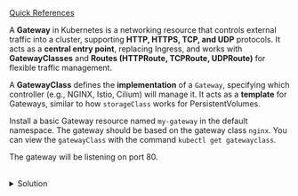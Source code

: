 [Quick References](https://gateway-api.sigs.k8s.io/api-types/gateway/)

A **Gateway** in Kubernetes is a networking resource that controls external traffic into a cluster, supporting **HTTP, HTTPS, TCP, and UDP** protocols. It acts as a **central entry point**, replacing Ingress, and works with **GatewayClasses** and **Routes (HTTPRoute, TCPRoute, UDPRoute)** for flexible traffic management.

A **GatewayClass** defines the **implementation** of a `Gateway`, specifying which controller (e.g., NGINX, Istio, Cilium) will manage it. It acts as a **template** for Gateways, similar to how `storageClass` works for PersistentVolumes.

Install a basic Gateway resource named `my-gateway` in the default namespace. The gateway should be based on the gateway class `nginx`. You can view the `gatewayClass` with the command `kubectl get gatewayclass`.

The gateway will be listening on port 80.

<br>
<details><summary>Solution</summary>
<br>

```bash
# Deploy a basic Gateway that allows access to port 80 into the cluster
cat <<EOF | kubectl apply -f -
apiVersion: gateway.networking.k8s.io/v1
kind: Gateway
metadata:
 name: my-gateway
 namespace: default
spec:
 gatewayClassName: nginx
 listeners:
 - name: http
   protocol: HTTP
   port: 80
EOF
```{{exec}}

</details>